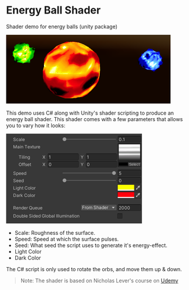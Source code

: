 # Energy Ball Shader
Shader demo for energy balls (unity package)

![InGameImg](ReadMeImgs/InGame.png)

This demo uses C# along with Unity's shader scripting to produce an energy ball shader.
This shader comes with a few parameters that allows you to vary how it looks:

![PropertiesImg](ReadMeImgs/Properties.png)

* Scale: Roughness of the surface.
* Speed: Speed at which the surface pulses.
* Seed: What seed the script uses to generate it's energy-effect.
* Light Color
* Dark Color

The C# script is only used to rotate the orbs, and move them up & down.

> Note: The shader is based on Nicholas Lever's course on [Udemy](https://www.udemy.com/course/learn-unity-shaders-from-scratch/)
